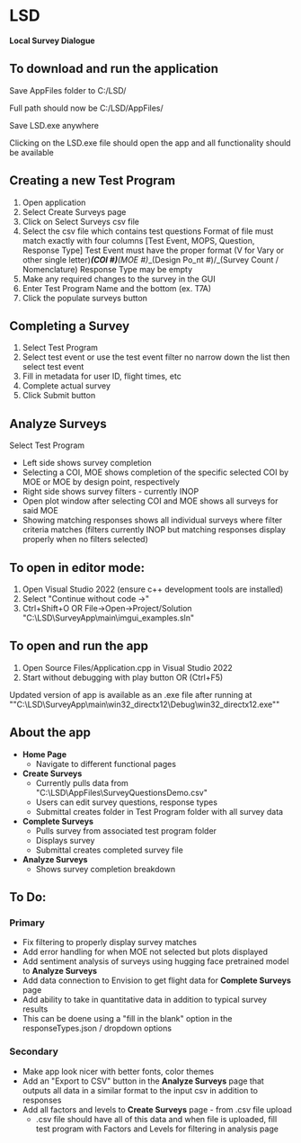 # LSD
**Local Survey Dialogue**


## To download and run the application
Save AppFiles folder to C:/LSD/

Full path should now be C:/LSD/AppFiles/

Save LSD.exe anywhere

Clicking on the LSD.exe file should open the app and all functionality should be available

## Creating a new Test Program
1. Open application
2. Select Create Surveys page
3. Click on Select Surveys csv file
4. Select the csv file which contains test questions
    Format of file must match exactly with four columns
       [Test Event, MOPS, Question, Response Type]
   Test Event must have the proper format
   (V for Vary or other single letter)___(COI #)__(MOE #)__(Design Po_nt #)/_(Survey Count / Nomenclature)
   Response Type may be empty
5.  Make any required changes to the survey in the GUI
6.  Enter Test Program Name and the bottom (ex. T7A)
7.  Click the populate surveys button

## Completing a Survey
1. Select Test Program
2. Select test event or use the test event filter no narrow down the list then select test event
3. Fill in metadata for user ID, flight times, etc
4. Complete actual survey
5. Click Submit button

## Analyze Surveys
Select Test Program
- Left side shows survey completion
- Selecting a COI, MOE shows completion of the specific selected COI by MOE or MOE by design point, respectively
- Right side shows survey filters - currently INOP
- Open plot window after selecting COI and MOE shows all surveys for said MOE
- Showing matching responses shows all individual surveys where filter criteria matches (filters currently INOP but matching responses display properly when no filters selected)
   
## To open in editor mode:
1. Open Visual Studio 2022 (ensure c++ development tools are installed)
2. Select "Continue without code ->"
3. Ctrl+Shift+O OR File->Open->Project/Solution
    "C:\LSD\SurveyApp\main\imgui_examples.sln"

## To open and run the app
1. Open Source Files/Application.cpp in Visual Studio 2022
2. Start without debugging with play button OR (Ctrl+F5)

Updated version of app is available as an .exe file after running at ""C:\LSD\SurveyApp\main\win32_directx12\Debug\win32_directx12.exe""

## About the app

- **Home Page**
  -  Navigate to different functional pages
- **Create Surveys**
  -  Currently pulls data from "C:\LSD\AppFiles\SurveyQuestionsDemo.csv"
  -  Users can edit survey questions, response types
  -  Submittal creates folder in Test Program folder with all survey data
- **Complete Surveys**
  -  Pulls survey from associated test program folder
  -  Displays survey
  -  Submittal creates completed survey file
- **Analyze Surveys**
  -  Shows survey completion breakdown
  
  


## To Do:
### Primary
  - Fix filtering to properly display survey matches
  - Add error handling for when MOE not selected but plots displayed
  - Add sentiment analysis of surveys using hugging face pretrained model to **Analyze Surveys**
  - Add data connection to Envision to get flight data for **Complete Surveys** page
  - Add ability to take in quantitative data in addition to typical survey results
   - This can be doene using a "fill in the blank" option in the responseTypes.json / dropdown options
### Secondary
  - Make app look nicer with better fonts, color themes
  - Add an "Export to CSV" button in the **Analyze Surveys** page that outputs all data in a similar format to the input csv in addition to responses
  - Add all factors and levels to **Create Surveys** page - from .csv file upload
    - .csv file should have all of this data and when file is uploaded, fill test program with Factors and Levels for filtering in analysis page
  
  
